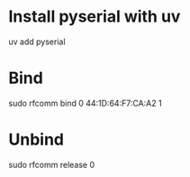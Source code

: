 # Install pyserial with uv
uv add pyserial

# Bind
sudo rfcomm bind 0 44:1D:64:F7:CA:A2 1

# Unbind
sudo rfcomm release 0
